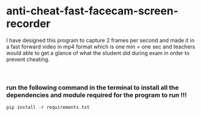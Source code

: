 # anti-cheat-fast-facecam-screen-recorder
I have designed this program to capture 2 frames per second and made it in a fast forward video in mp4 format which is one min = one sec and teachers would able to get a glance of what the student did during exam in order to prevent cheating.
<br><br><br>

<b><h3>run the following command in the terminal to install all the dependencies and module required for the program to run !!!</h3></b>
```python
pip install -r requirements.txt
